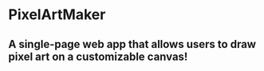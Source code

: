 # PixelArtMaker

## A single-page web app that allows users to draw pixel art on a customizable canvas! 
